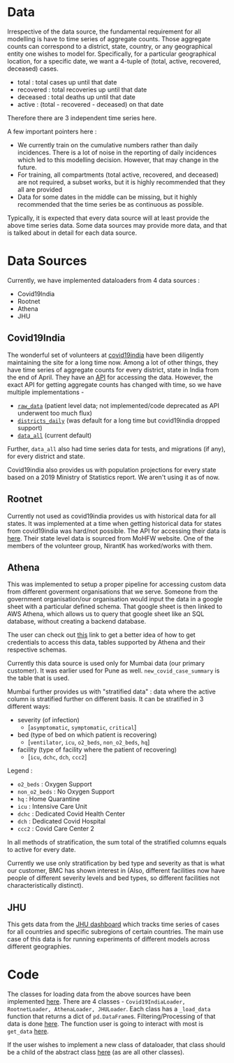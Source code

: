# Data

Irrespective of the data source, the fundamental requirement for all modelling is have to time series of aggregate counts. Those aggregate counts can correspond to a district, state, country, or any geographical entity one wishes to model for. 
Specifically, for a particular geographical location, for a specific date, we want a 4-tuple of (total, active, recovered, deceased) cases.
- total : total cases up until that date
- recovered : total recoveries up until that date
- deceased : total deaths up until that date
- active : (total - recovered - deceased) on that date

Therefore there are 3 independent time series here. 

A few important pointers here :
- We currently train on the cumulative numbers rather than daily incidences. There is a lot of noise in the reporting of daily incidences which led to this modelling decision. However, that may change in the future.
- For training, all compartments (total active, recovered, and deceased) are not required, a subset works, but it is highly recommended that they all are provided
- Data for some dates in the middle can be missing, but it highly recommended that the time series be as continuous as possible.

Typically, it is expected that every data source will at least provide the above time series data. Some data sources may provide more data, and that is talked about in detail for each data source.

# Data Sources

Currently, we have implemented dataloaders from 4 data sources :
- Covid19India
- Rootnet
- Athena
- JHU

## Covid19India

The wonderful set of volunteers at [covid19india](https://covid19india.org/) have been diligently maintaining the site for a long time now. Among a lot of other things, they have time series of aggregate counts for every district, state in India from the end of April. They have an [API](https://api.covid19india.org/) for accessing the data. However, the exact API for getting aggregate counts has changed with time, so we have multiple implementations - 

- [`raw_data`](https://api.covid19india.org/raw_data14.json) (patient level data; not implemented/code deprecated as API underwent too much flux)
- [`districts_daily`](https://api.covid19india.org/districts_daily.json) (was default for a long time but covid19india dropped support)
- [`data_all`](https://api.covid19india.org/v4/data-all.json) (current default)

Further, `data_all` also had time series data for tests, and migrations (if any), for every district and state. 

Covid19india also provides us with population projections for every state based on a 2019 Ministry of Statistics report. We aren't using it as of now.

## Rootnet

Currently not used as covid19india provides us with historical data for all states. It was implemented at a time when getting historical data for states from covid19india was hard/not possible. 
The API for accessing their data is [here](https://api.rootnet.in/). Their state level data is sourced from MoHFW website. One of the members of the volunteer group, NirantK has worked/works with them.

## Athena

This was implemented to setup a proper pipeline for accessing custom data from different goverment organisations that we serve. Someone from the government organisation/our organisation would input the data in a google sheet with a particular defined schema. That google sheet is then linked to AWS Athena, which allows us to query that google sheet like an SQL database, without creating a backend database. 

The user can check out [this](https://wadhwaniai.github.io/covid-data/) link to get a better idea of how to get credentials to access this data, tables supported by Athena and their respective schemas. 

Currently this data source is used only for Mumbai data (our primary customer). It was earlier used for Pune as well. `new_covid_case_summary` is the table that is used. 

Mumbai further provides us with "stratified data" : data where the active column is stratified further on different basis. It can be stratified in 3 different ways:

- severity (of infection)
    - [`asymptomatic`, `symptomatic`, `critical`]
- bed (type of bed on which patient is recovering)
    - [`ventilator`, `icu`, `o2_beds`, `non_o2_beds`, `hq`]
- facility (type of facility where the patient of recovering)
    - [`icu`, `dchc`, `dch`, `ccc2`]

Legend : 
- `o2_beds` : Oxygen Support
- `non_o2_beds` : No Oxygen Support
- `hq` : Home Quarantine
- `icu` : Intensive Care Unit
- `dchc` : Dedicated Covid Health Center
- `dch` : Dedicated Covid Hospital
- `ccc2` : Covid Care Center 2

In all methods of stratification, the sum total of the stratified columns equals to active for every date. 

Currently we use only stratification by bed type and severity as that is what our customer, BMC has shown interest in (Also, different facilities now have people of different severity levels and bed types, so different facilities not characteristically distinct). 

## JHU

This gets data from the [JHU dashboard](https://github.com/CSSEGISandData/COVID-19/) which tracks time series of cases for all countries and specific subregions of certain countries. The main use case of this data is for running experiments of different models across different geographies. 

# Code

The classes for loading data from the above sources have been implemented [here](../data/dataloader/). There are 4 classes - `Covid19IndiaLoader, RootnetLoader, AthenaLoader, JHULoader`. Each class has a `_load_data` function that returns a dict of `pd.DataFrame`s. Filtering/Processing of that data is done [here](../data/processing/processing.py). The function user is going to interact with most is `get_data` [here](../data/processing/processing.py).

If the user wishes to implement a new class of dataloader, that class should be a child of the abstract class [here](../data/dataloader/base.py) (as are all other classes).